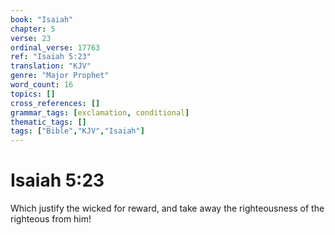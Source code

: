 ```yaml
---
book: "Isaiah"
chapter: 5
verse: 23
ordinal_verse: 17763
ref: "Isaiah 5:23"
translation: "KJV"
genre: "Major Prophet"
word_count: 16
topics: []
cross_references: []
grammar_tags: [exclamation, conditional]
thematic_tags: []
tags: ["Bible","KJV","Isaiah"]
---
```


# Isaiah 5:23

Which justify the wicked for reward, and take away the righteousness of the righteous from him!

